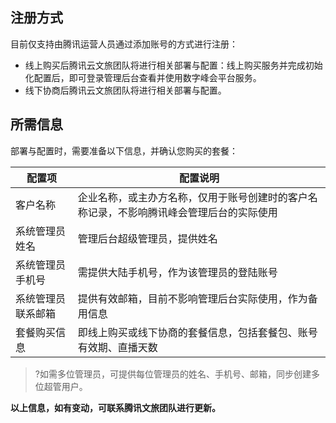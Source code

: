 ## 注册方式
目前仅支持由腾讯运营人员通过添加账号的方式进行注册：
- 线上购买后腾讯云文旅团队将进行相关部署与配置：线上购买服务并完成初始化配置后，即可登录管理后台查看并使用数字峰会平台服务。
- 线下协商后腾讯云文旅团队将进行相关部署与配置。


## 所需信息
部署与配置时，需要准备以下信息，并确认您购买的套餐：

| 配置项 | 配置说明 |
|---------|-------|
| 客户名称 | 企业名称，或主办方名称，仅用于账号创建时的客户名称记录，不影响腾讯峰会管理后台的实际使用  |
| 系统管理员姓名 | 管理后台超级管理员，提供姓名 |
| 系统管理员手机号 | 需提供大陆手机号，作为该管理员的登陆账号  |
| 系统管理员联系邮箱 | 提供有效邮箱，目前不影响管理后台实际使用，作为备用信息 |
|  套餐购买信息 | 即线上购买或线下协商的套餐信息，包括套餐包、账号有效期、直播天数   |

>?如需多位管理员，可提供每位管理员的姓名、手机号、邮箱，同步创建多位超管用户。

**以上信息，如有变动，可联系腾讯文旅团队进行更新。**

